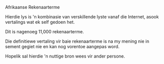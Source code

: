 Afrikaanse Rekenaarterme

Hierdie lys is 'n kombinasie van verskillende lyste vanaf die Internet, asook vertalings wat ek self gedoen het.

Dit is nagenoeg 11,000 rekenaarterme.

Die definitiewe vertaling vir baie rekenaarterme is na my mening nie in sement gegiet nie en kan nog vorentoe aangepas word.

Hopelik sal hierdie 'n nuttige bron wees vir ander persone.
